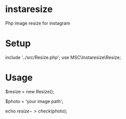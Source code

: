 # instaresize
Php image resize for instagram

# Setup

include '../src/Resize.php';
use MSC\Instaresize\Resize;

# Usage

$resize = new Resize();

$photo = 'your image path';

echo $resize->check($photo);
